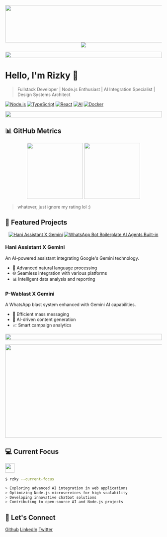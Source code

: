 <a href="https://github.com/devxb/gitanimals">
  <img
    src="https://render.gitanimals.org/lines/rizzzky78?pet-id=659978069558332538"
    width="600"
    height="120"
  />
</a>  
<div align="center">
  <img src="https://readme-typing-svg.herokuapp.com/?lines=Welcome+to+my+GitHub!;I'm+Rizky;Intermediate+Fullstack+Developer;Node.js+Enthusiast;AI+Integration+Specialist&center=true&width=380&height=50">
</div>

<p align="center">
  <img src="https://i.imgur.com/dBaSKWF.gif" height="20" width="100%">
</p>


# Hello, I'm Rizky 👋

> Fullstack Developer | Node.js Enthusiast | AI Integration Specialist | Design Systems Architect

<div align="left">
  
[![Node.js](https://img.shields.io/badge/-Node.js-339933?style=flat-square&logo=Node.js&logoColor=white)](https://nodejs.org/)
[![TypeScript](https://img.shields.io/badge/-TypeScript-3178C6?style=flat-square&logo=typescript&logoColor=white)](https://www.typescriptlang.org/)
[![React](https://img.shields.io/badge/-React-61DAFB?style=flat-square&logo=react&logoColor=black)](https://reactjs.org/)
[![AI](https://img.shields.io/badge/-AI-FF6F00?style=flat-square&logo=tensorflow&logoColor=white)](https://www.tensorflow.org/)
[![Docker](https://img.shields.io/badge/-Docker-2496ED?style=flat-square&logo=docker&logoColor=white)](https://www.docker.com/)

</div>

<p align="center">
  <img src="https://i.imgur.com/dBaSKWF.gif" height="20" width="100%">
</p>


## 📊 GitHub Metrics

<div align="center">
  <img height="180em" src="https://github-readme-stats.vercel.app/api?username=rizzzky78&show_icons=true&hide_border=true&count_private=true&include_all_commits=true&theme=tokyonight&hide=contribs,prs" />
  <img height="180em" src="https://github-readme-stats.vercel.app/api/top-langs/?username=rizzzky78&exclude_repo=KNN-Image-Classification&show_icons=true&hide_border=true&layout=compact&langs_count=8&theme=tokyonight"/>
</div>

> whatever, just ignore my rating lol :)

## 🚀 Featured Projects

<div align="center">

[![Hani Assistant X Gemini](https://github-readme-stats.vercel.app/api/pin/?username=rizzzky78&repo=hani-assistantXgemini&theme=tokyonight)](https://github.com/rizzzky78/hani-assistantXgemini)
[![WhatsApp Bot Boilerplate AI Agents Built-in](https://github-readme-stats.vercel.app/api/pin/?username=rizzzky78&repo=whatsapp-bot-boilerplate&theme=tokyonight)](https://github.com/rizzzky78/whatsapp-bot-boilerplate)

</div>


### Hani Assistant X Gemini
An AI-powered assistant integrating Google's Gemini technology.
- 🤖 Advanced natural language processing
- 🌐 Seamless integration with various platforms
- 📊 Intelligent data analysis and reporting

### P-Wablast X Gemini
A WhatsApp blast system enhanced with Gemini AI capabilities.
- 📱 Efficient mass messaging
- 🧠 AI-driven content generation
- 📈 Smart campaign analytics

<p align="center">
  <img src="https://i.imgur.com/dBaSKWF.gif" height="20" width="100%">
</p>



  
<a href="https://github.com/devxb/gitanimals">
<img
  src="https://render.gitanimals.org/farms/rizzzky78"
  width="600"
  height="300"
/>
</a>


## 💻 Current Focus
<img src="https://media.giphy.com/media/WUlplcMpOCEmTGBtBW/giphy.gif" width="30"> 

```bash
$ rzky --current-focus

> Exploring advanced AI integration in web applications
> Optimizing Node.js microservices for high scalability
> Developing innovative chatbot solutions
> Contributing to open-source AI and Node.js projects
```

## 🤝 Let's Connect

[Github](https://github.com/rizzzky78)
[LinkedIn](https://www.linkedin.com/in/yourprofile/)
[Twitter](https://twitter.com/yourhandle)

